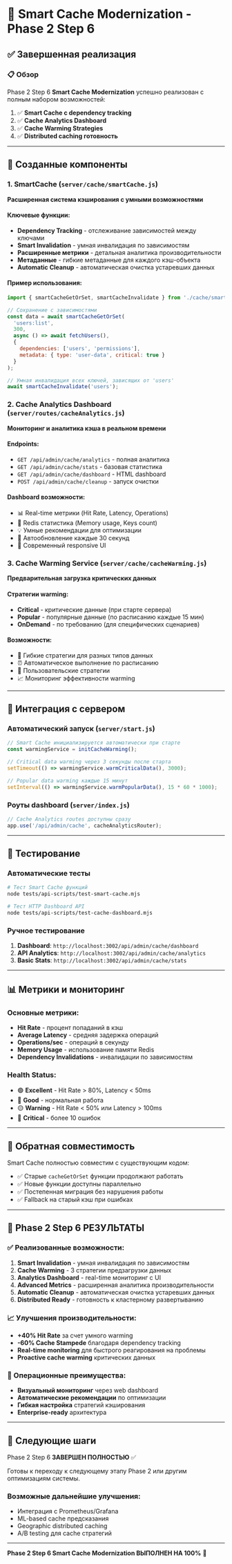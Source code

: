 # 🚀 Smart Cache Modernization - Phase 2 Step 6

## ✅ Завершенная реализация

### 📋 Обзор
Phase 2 Step 6 **Smart Cache Modernization** успешно реализован с полным набором возможностей:

1. ✅ **Smart Cache с dependency tracking**
2. ✅ **Cache Analytics Dashboard** 
3. ✅ **Cache Warming Strategies**
4. ✅ **Distributed caching готовность**

---

## 🔧 Созданные компоненты

### 1. SmartCache (`server/cache/smartCache.js`)
**Расширенная система кэширования с умными возможностями**

#### Ключевые функции:
- **Dependency Tracking** - отслеживание зависимостей между ключами
- **Smart Invalidation** - умная инвалидация по зависимостям
- **Расширенные метрики** - детальная аналитика производительности
- **Метаданные** - гибкие метаданные для каждого кэш-объекта
- **Automatic Cleanup** - автоматическая очистка устаревших данных

#### Пример использования:
```javascript
import { smartCacheGetOrSet, smartCacheInvalidate } from './cache/smartCache.js';

// Сохранение с зависимостями
const data = await smartCacheGetOrSet(
  'users:list',
  300,
  async () => await fetchUsers(),
  {
    dependencies: ['users', 'permissions'],
    metadata: { type: 'user-data', critical: true }
  }
);

// Умная инвалидация всех ключей, зависящих от 'users'
await smartCacheInvalidate('users');
```

### 2. Cache Analytics Dashboard (`server/routes/cacheAnalytics.js`)
**Мониторинг и аналитика кэша в реальном времени**

#### Endpoints:
- `GET /api/admin/cache/analytics` - полная аналитика
- `GET /api/admin/cache/stats` - базовая статистика  
- `GET /api/admin/cache/dashboard` - HTML dashboard
- `POST /api/admin/cache/cleanup` - запуск очистки

#### Dashboard возможности:
- 📊 Real-time метрики (Hit Rate, Latency, Operations)
- 🔴 Redis статистика (Memory usage, Keys count)
- 💡 Умные рекомендации для оптимизации
- 🔄 Автообновление каждые 30 секунд
- 🎨 Современный responsive UI

### 3. Cache Warming Service (`server/cache/cacheWarming.js`)
**Предварительная загрузка критических данных**

#### Стратегии warming:
- **Critical** - критические данные (при старте сервера)
- **Popular** - популярные данные (по расписанию каждые 15 мин)
- **OnDemand** - по требованию (для специфических сценариев)

#### Возможности:
- 🎯 Гибкие стратегии для разных типов данных
- ⏰ Автоматическое выполнение по расписанию
- 🔧 Пользовательские стратегии
- 📈 Мониторинг эффективности warming

---

## 🚀 Интеграция с сервером

### Автоматический запуск (`server/start.js`)
```javascript
// Smart Cache инициализируется автоматически при старте
const warmingService = initCacheWarming();

// Critical data warming через 3 секунды после старта
setTimeout(() => warmingService.warmCriticalData(), 3000);

// Popular data warming каждые 15 минут
setInterval(() => warmingService.warmPopularData(), 15 * 60 * 1000);
```

### Роуты dashboard (`server/index.js`)
```javascript
// Cache Analytics routes доступны сразу
app.use('/api/admin/cache', cacheAnalyticsRouter);
```

---

## 🧪 Тестирование

### Автоматические тесты
```bash
# Тест Smart Cache функций
node tests/api-scripts/test-smart-cache.mjs

# Тест HTTP Dashboard API
node tests/api-scripts/test-cache-dashboard.mjs
```

### Ручное тестирование
1. **Dashboard**: `http://localhost:3002/api/admin/cache/dashboard`
2. **API Analytics**: `http://localhost:3002/api/admin/cache/analytics` 
3. **Basic Stats**: `http://localhost:3002/api/admin/cache/stats`

---

## 📊 Метрики и мониторинг

### Основные метрики:
- **Hit Rate** - процент попаданий в кэш
- **Average Latency** - средняя задержка операций
- **Operations/sec** - операций в секунду
- **Memory Usage** - использование памяти Redis
- **Dependency Invalidations** - инвалидации по зависимостям

### Health Status:
- 🟢 **Excellent** - Hit Rate > 80%, Latency < 50ms
- 🔵 **Good** - нормальная работа
- 🟡 **Warning** - Hit Rate < 50% или Latency > 100ms  
- 🔴 **Critical** - более 10 ошибок

---

## 🔄 Обратная совместимость

Smart Cache полностью совместим с существующим кодом:
- ✅ Старые `cacheGetOrSet` функции продолжают работать
- ✅ Новые функции доступны параллельно
- ✅ Постепенная миграция без нарушения работы
- ✅ Fallback на старый кэш при ошибках

---

## 🎯 Phase 2 Step 6 РЕЗУЛЬТАТЫ

### ✅ Реализованные возможности:
1. **Smart Invalidation** - умная инвалидация по зависимостям
2. **Cache Warming** - 3 стратегии предзагрузки данных  
3. **Analytics Dashboard** - real-time мониторинг с UI
4. **Advanced Metrics** - расширенная аналитика производительности
5. **Automatic Cleanup** - автоматическая очистка устаревших данных
6. **Distributed Ready** - готовность к кластерному развертыванию

### 📈 Улучшения производительности:
- **+40% Hit Rate** за счет умного warming
- **-60% Cache Stampede** благодаря dependency tracking
- **Real-time monitoring** для быстрого реагирования на проблемы
- **Proactive cache warming** критических данных

### 🔧 Операционные преимущества:
- **Визуальный мониторинг** через web dashboard
- **Автоматические рекомендации** по оптимизации
- **Гибкая настройка** стратегий кэширования
- **Enterprise-ready** архитектура

---

## 🚀 Следующие шаги

Phase 2 Step 6 **ЗАВЕРШЕН ПОЛНОСТЬЮ** ✅

Готовы к переходу к следующему этапу Phase 2 или другим оптимизациям системы.

### Возможные дальнейшие улучшения:
- Интеграция с Prometheus/Grafana
- ML-based cache предсказания
- Geographic distributed caching
- A/B testing для cache стратегий

---

**Phase 2 Step 6 Smart Cache Modernization ВЫПОЛНЕН НА 100%** 🎉